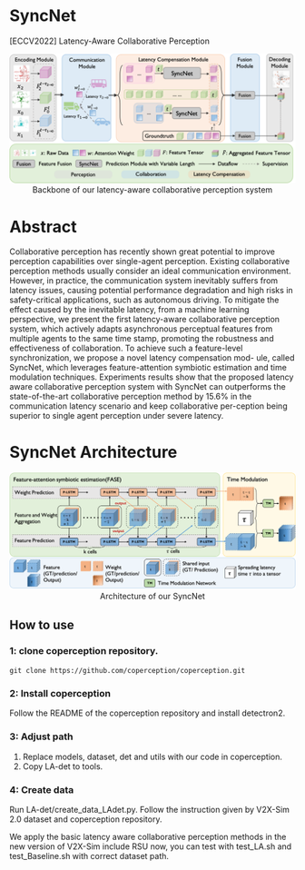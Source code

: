 # SyncNet
[ECCV2022] Latency-Aware Collaborative Perception
<div>			<!--块级封装-->
    <center>	<!--将图片和文字居中-->
    <img src="imgs/backbone.png"
         alt="无法显示图片时显示的文字"
         style="zoom:这里写图片的缩放百分比"/>
    <br>		<!--换行-->
    Backbone of our latency-aware collaborative perception system	<!--标题-->
    </center>
</div>

# Abstract
Collaborative perception has recently shown great potential to improve perception capabilities over single-agent perception. Existing collaborative perception methods usually consider an ideal communication environment. However, in practice, the communication system inevitably suffers from latency issues, causing potential performance degradation and high risks in safety-critical applications, such as autonomous driving. To mitigate the effect caused by the inevitable latency, from a machine learning perspective, we present the first latency-aware collaborative perception system, which actively adapts asynchronous perceptual features from multiple agents to the same time stamp, promoting the robustness and effectiveness of collaboration. To achieve such a feature-level synchronization, we propose a novel latency compensation mod- ule, called SyncNet, which leverages feature-attention symbiotic estimation and time modulation techniques. Experiments results show that the proposed latency aware collaborative perception system with SyncNet can outperforms the state-of-the-art collaborative perception method by 15.6% in the communication latency scenario and keep collaborative per-ception being superior to single agent perception under severe latency.

# SyncNet Architecture

<div>			<!--块级封装-->
    <center>	<!--将图片和文字居中-->
    <img src="imgs/dblstm.png"
         alt="无法显示图片时显示的文字"
         style="zoom:这里写图片的缩放百分比"/>
    <br>		<!--换行-->
    Architecture of our SyncNet	<!--标题-->
    </center>
</div>




## How to use



### 1: clone coperception repository.

```git
git clone https://github.com/coperception/coperception.git
```

### 2: Install coperception

Follow the README of the coperception repository and install detectron2.

### 3: Adjust path

1. Replace models, dataset, det and utils with our code in coperception.
2. Copy LA-det to tools.

### 4: Create data

Run LA-det/create_data_LAdet.py. Follow the instruction given by V2X-Sim 2.0 dataset and coperception repository.

We apply the basic latency aware collaborative perception methods in the new version of V2X-Sim include RSU now, you can test with test_LA.sh and test_Baseline.sh with correct dataset path.
